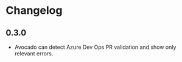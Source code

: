 # Changelog

## 0.3.0

- Avocado can detect Azure Dev Ops PR validation and show only relevant errors.